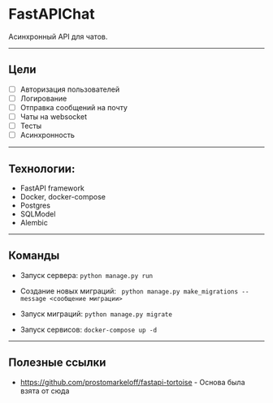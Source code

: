 # FastAPIChat

Асинхронный API для чатов.

---

## Цели
- [ ] Авторизация пользователей
- [ ] Логирование
- [ ] Отправка сообщений на почту
- [ ] Чаты на websocket
- [ ] Тесты
- [ ] Асинхронность

---

## Технологии:

- FastAPI framework
- Docker, docker-compose
- Postgres
- SQLModel
- Alembic

---

## Команды

- Запуск сервера: ` python manage.py run `

- Создание новых миграций: ` python manage.py make_migrations --message <сообщение миграции>`

- Запуск миграций: ` python manage.py migrate `

- Запуск сервисов: ` docker-compose up -d `

---

## Полезные ссылки

- https://github.com/prostomarkeloff/fastapi-tortoise - Основа была взята от сюда

